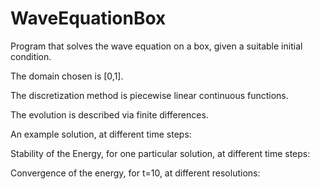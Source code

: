 # WaveEquationBox

Program that solves the wave equation on a box, given a suitable initial condition. 

The domain chosen is [0,1].

The discretization method is piecewise linear continuous functions.

The evolution is described via finite differences.

An example solution, at different time steps:

Stability of the Energy, for one particular solution, at different time steps:

Convergence of the energy, for t=10, at different resolutions:
